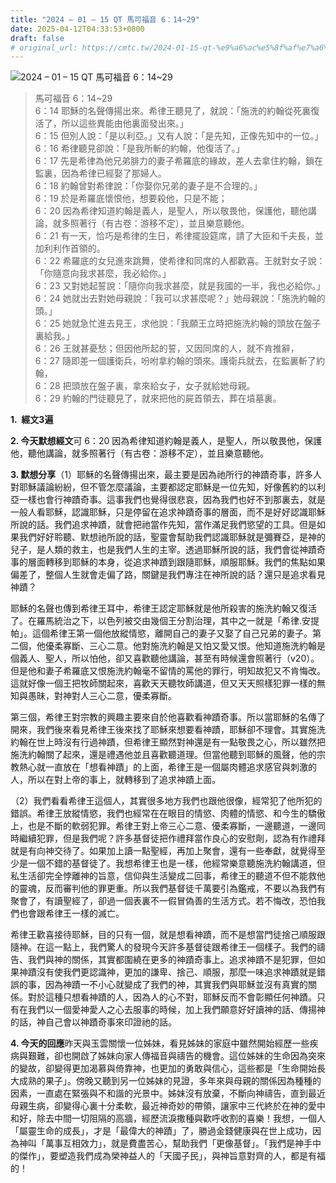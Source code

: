 ```yaml
---
title: "2024 – 01 – 15 QT 馬可福音 6：14~29"
date: 2025-04-12T04:33:53+0800
draft: false
# original_url: https://cmtc.tw/2024-01-15-qt-%e9%a6%ac%e5%8f%af%e7%a6%8f%e9%9f%b3-6%ef%bc%9a1429
---
```


![2024 – 01 – 15 QT 馬可福音 6：14\~29](/images/qt.jpg  "2024 – 01 – 15 QT 馬可福音 6：14\~29")

> 馬可福音 6：14\~29  
> 6：14 耶穌的名聲傳揚出來。希律王聽見了，就說：「施洗的約翰從死裏復活了，所以這些異能由他裏面發出來。」  
> 6：15 但別人說：「是以利亞。」又有人說：「是先知，正像先知中的一位。」  
> 6：16 希律聽見卻說：「是我所斬的約翰，他復活了。」  
> 6：17 先是希律為他兄弟腓力的妻子希羅底的緣故，差人去拿住約翰，鎖在監裏，因為希律已經娶了那婦人。  
> 6：18 約翰曾對希律說：「你娶你兄弟的妻子是不合理的。」  
> 6：19 於是希羅底懷恨他，想要殺他，只是不能；  
> 6：20 因為希律知道約翰是義人，是聖人，所以敬畏他，保護他，聽他講論，就多照著行（有古卷：游移不定），並且樂意聽他。  
> 6：21 有一天，恰巧是希律的生日，希律擺設筵席，請了大臣和千夫長，並加利利作首領的。  
> 6：22 希羅底的女兒進來跳舞，使希律和同席的人都歡喜。王就對女子說：「你隨意向我求甚麼，我必給你。」  
> 6：23 又對她起誓說：「隨你向我求甚麼，就是我國的一半，我也必給你。」  
> 6：24 她就出去對她母親說：「我可以求甚麼呢？」她母親說：「施洗約翰的頭。」  
> 6：25 她就急忙進去見王，求他說：「我願王立時把施洗約翰的頭放在盤子裏給我。」  
> 6：26 王就甚憂愁；但因他所起的誓，又因同席的人，就不肯推辭，  
> 6：27 隨即差一個護衛兵，吩咐拿約翰的頭來。護衛兵就去，在監裏斬了約翰，  
> 6：28 把頭放在盤子裏，拿來給女子，女子就給她母親。  
> 6：29 約翰的門徒聽見了，就來把他的屍首領去，葬在墳墓裏。

**1.  經文3遍**

**2. 今天默想經文**可 6：20 因為希律知道約翰是義人，是聖人，所以敬畏他，保護他，聽他講論，就多照著行（有古卷：游移不定），並且樂意聽他。

**3. 默想分享**（1）耶穌的名聲傳揚出來，最主要是因為祂所行的神蹟奇事，許多人對耶穌議論紛紛，但不管怎麼議論，主要都認定耶穌是一位先知，好像舊約的以利亞一樣也會行神蹟奇事。這事我們也覺得很悲哀，因為我們也好不到那裏去，就是一般人看耶穌，認識耶穌，只是停留在追求神蹟奇事的層面，而不是好好認識耶穌所說的話。我們追求神蹟，就會把祂當作先知，當作滿足我們慾望的工具。但是如果我們好好聆聽、默想祂所說的話，聖靈會幫助我們認識耶穌就是彌賽亞，是神的兒子，是人類的救主，也是我們人生的主宰。透過耶穌所說的話，我們會從神蹟奇事的層面轉移到耶穌的本身，從追求神蹟到跟隨耶穌，順服耶穌。我們的焦點如果偏差了，整個人生就會走偏了路，關鍵是我們專注在神所說的話？還只是追求看見神蹟？

耶穌的名聲也傳到希律王耳中，希律王認定耶穌就是他所殺害的施洗約翰又復活了。在羅馬統治之下，以色列被交由幾個王分割治理，其中之一就是「希律.安提帕」。這個希律王第一個他放縱情慾，離開自己的妻子又娶了自己兄弟的妻子。第二個，他優柔寡斷、三心二意。他對施洗約翰是又怕又愛又恨。他知道施洗約翰是個義人、聖人，所以怕他，卻又喜歡聽他講論，甚至有時候還會照著行（v20）。但是他和妻子希羅底又恨施洗約翰毫不留情的罵他的罪行，明知故犯又不肯悔改。這就好像一個王把牧師關起來，喜歡天天聽牧師講道，但又天天照樣犯罪一樣的無知與愚昧，對神對人三心二意，優柔寡斷。

第三個，希律王對宗教的興趣主要來自於他喜歡看神蹟奇事。所以當耶穌的名傳了開來，我們後來看見希律王後來找了耶穌來想要看神蹟，耶穌卻不理會。其實施洗約翰在世上時沒有行過神蹟，但希律王顯然對神還是有一點敬畏之心，所以雖然把施洗約翰關了起來，還是禮遇他並且喜歡聽道理。但當他聽到耶穌的風聲，他的宗教熱心就一直放在「想看神蹟」的上面，希律王是一個屬肉體追求感官與刺激的人，所以在對上帝的事上，就轉移到了追求神蹟上面。

（2）我們看看希律王這個人，其實很多地方我們也跟他很像，經常犯了他所犯的錯誤。希律王放縱情慾，我們也經常在在眼目的情慾、肉體的情慾、和今生的驕傲上，也是不斷的軟弱犯罪。希律王對上帝三心二意、優柔寡斷，一邊聽道，一邊同時繼續犯罪，但是我們呢？許多基督徒把作禮拜當作良心的安慰劑，認為有作禮拜就是有向神交待了。如果加上讀一點聖經，再加上聚會，還有一些奉獻，就覺得至少是一個不錯的基督徒了。我想希律王也是一樣，他經常樂意聽施洗約翰講道，但私生活卻完全悖離神的旨意，信仰與生活變成二回事，希律王的聽道不但不能救他的靈魂，反而審判他的罪更重。所以我們基督徒千萬要引為鑑戒，不要以為我們有聚會了，有讀聖經了，卻過一個表裏不一假冒偽善的生活方式。若不悔改，恐怕我們也會跟希律王一樣的滅亡。

希律王歡喜接待耶穌，目的只有一個，就是想看神蹟，而不是想當門徒捨己順服跟隨神。在這一點上，我們驚人的發現今天許多基督徒跟希律王一個樣子。我們的禱告、我們與神的關係，其實都圍繞在更多的神蹟奇事上。追求神蹟不是犯罪，但如果神蹟沒有使我們更認識神，更加的謙卑、捨己、順服，那麼一味追求神蹟就是錯誤的事，因為神蹟一不小心就變成了我們的神，其實我們與耶穌並沒有真實的關係。對於這種只想看神蹟的人，因為人的心不對，耶穌反而不會彰顯任何神蹟。只有在我們以一個愛神愛人之心去服事的時候，加上我們願意好好讀神的話、傳揚神的話，神自己會以神蹟奇事來印證祂的話。

**4. 今天的回應**昨天與玉雲關懷一位姊妹，看見姊妹的家庭中雖然開始經歷一些疾病與艱難，卻也開啟了姊妹向家人傳福音與禱告的機會。這位姊妹的生命因為突來的變故，卻變得更加渴慕與倚靠神，也更加的勇敢與信心，這些都是「生命開始長大成熟的果子」。傍晚又聽到另一位姊妹的見證，多年來與母親的關係因為種種的因素，一直處在緊張與不和諧的光景中。姊妹沒有放棄，不斷向神禱告，直到最近母親生病，卻變得心裏十分柔軟，最近神奇妙的帶領，讓家中三代終於在神的愛中和好，除去中間一切阻隔的高牆，經歷流淚撒種與歡呼收割的喜樂！我想，一個人「屬靈生命的成長」，才是「最偉大的神蹟」了，勝過金錢健康與在世上成功，因為神叫「萬事互相效力」，就是費盡苦心，幫助我們「更像基督」。「我們是神手中的傑作」，要塑造我們成為榮神益人的「天國子民」，與神旨意對齊的人，都是有福的！